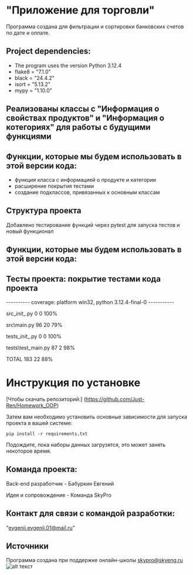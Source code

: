 # "Приложение для торговли"

Программа создана для фильтрации и сортировки банковских счетов по дате и оплате.

## Project dependencies:
* The program uses the version Python 3.12.4
* flake8 = "7.1.0"
* black = "24.4.2"
* isort = "5.13.2"
* mypy = "1.10.0"


## Реализованы классы с "Информация о свойствах продуктов" и "Информация о котегориях" для работы с будущими функциями

## Функции, которые мы будем использовать в этой версии кода:

* функция класса с информацией о продукте и категории
* расширение покрытия тестами
* создание подклассов, привязанных к основным классам




## Структура проекта
Добавлено тестирование функций через pytest для запуска тестов и новый функционал


## Функции, которые мы будем использовать в этой версии кода:
## Тесты проекта: покрытие тестами кода проекта 
---------- coverage: platform win32, python 3.12.4-final-0 -----------

src\__init__.py          0      0   100%

src\main.py             96     20    79%

tests\__init__.py        0      0   100%

tests\test_main.py      87      2    98%




TOTAL                  183     22    88%


# Инструкция по установке
[Чтобы скачать репозиторий:] (https://github.com/Just-Ren/Homework_OOP)

Затем вам необходимо установить основные зависимости для запуска проекта в вашей системе:

```pip install -r requirements.txt```

Подождите, пока наборы данных загрузятся, это может занять некоторое время. 

## Команда проекта:

Back-end разработчик - Бабуркин Евгений

Идея и сопровождение - Команда SkyPro

## Контакт для связи с командой разработки:
"evgenii.evgenii.01@mail.ru"

## Источники
Программа создана при поддержке онлайн-школы [skypro@skyeng.ru](https://sky.pro/#giftpopup)
 ![alt текст](https://static.tildacdn.com/tild3364-3965-4237-b664-363533643431/Group_1321317003.svg)